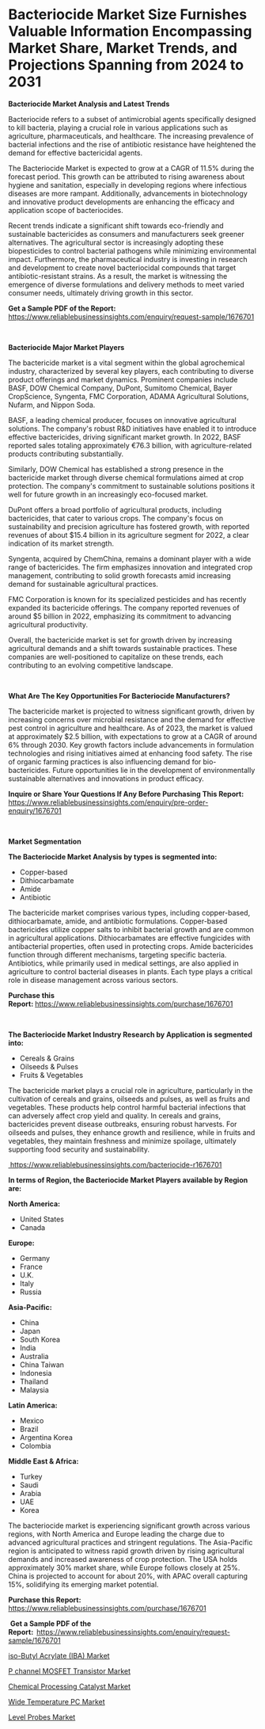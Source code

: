 <p><h1>Bacteriocide Market Size Furnishes Valuable Information Encompassing Market Share, Market Trends, and Projections Spanning from 2024 to 2031</h1></p><p><strong>Bacteriocide Market Analysis and Latest Trends</strong></p>
<p><p>Bacteriocide refers to a subset of antimicrobial agents specifically designed to kill bacteria, playing a crucial role in various applications such as agriculture, pharmaceuticals, and healthcare. The increasing prevalence of bacterial infections and the rise of antibiotic resistance have heightened the demand for effective bactericidal agents.</p><p>The Bacteriocide Market is expected to grow at a CAGR of 11.5% during the forecast period. This growth can be attributed to rising awareness about hygiene and sanitation, especially in developing regions where infectious diseases are more rampant. Additionally, advancements in biotechnology and innovative product developments are enhancing the efficacy and application scope of bacteriocides. </p><p>Recent trends indicate a significant shift towards eco-friendly and sustainable bactericides as consumers and manufacturers seek greener alternatives. The agricultural sector is increasingly adopting these biopesticides to control bacterial pathogens while minimizing environmental impact. Furthermore, the pharmaceutical industry is investing in research and development to create novel bacteriocidal compounds that target antibiotic-resistant strains. As a result, the market is witnessing the emergence of diverse formulations and delivery methods to meet varied consumer needs, ultimately driving growth in this sector.</p></p>
<p><strong>Get a Sample PDF of the Report:&nbsp;</strong> <a href="https://www.reliablebusinessinsights.com/enquiry/request-sample/1676701?utm_campaign=60&utm_medium=2&utm_source=Github&utm_content=ia&utm_term=30092024&utm_id=bacteriocide">https://www.reliablebusinessinsights.com/enquiry/request-sample/1676701</a></p>
<p>&nbsp;</p>
<p><strong>Bacteriocide Major Market Players</strong></p>
<p><p>The bactericide market is a vital segment within the global agrochemical industry, characterized by several key players, each contributing to diverse product offerings and market dynamics. Prominent companies include BASF, DOW Chemical Company, DuPont, Sumitomo Chemical, Bayer CropScience, Syngenta, FMC Corporation, ADAMA Agricultural Solutions, Nufarm, and Nippon Soda.</p><p>BASF, a leading chemical producer, focuses on innovative agricultural solutions. The company's robust R&D initiatives have enabled it to introduce effective bactericides, driving significant market growth. In 2022, BASF reported sales totaling approximately €76.3 billion, with agriculture-related products contributing substantially.</p><p>Similarly, DOW Chemical has established a strong presence in the bactericide market through diverse chemical formulations aimed at crop protection. The company's commitment to sustainable solutions positions it well for future growth in an increasingly eco-focused market.</p><p>DuPont offers a broad portfolio of agricultural products, including bactericides, that cater to various crops. The company's focus on sustainability and precision agriculture has fostered growth, with reported revenues of about $15.4 billion in its agriculture segment for 2022, a clear indication of its market strength.</p><p>Syngenta, acquired by ChemChina, remains a dominant player with a wide range of bactericides. The firm emphasizes innovation and integrated crop management, contributing to solid growth forecasts amid increasing demand for sustainable agricultural practices.</p><p>FMC Corporation is known for its specialized pesticides and has recently expanded its bactericide offerings. The company reported revenues of around $5 billion in 2022, emphasizing its commitment to advancing agricultural productivity.</p><p>Overall, the bactericide market is set for growth driven by increasing agricultural demands and a shift towards sustainable practices. These companies are well-positioned to capitalize on these trends, each contributing to an evolving competitive landscape.</p></p>
<p>&nbsp;</p>
<p><strong>What Are The Key Opportunities For Bacteriocide Manufacturers?</strong></p>
<p><p>The bactericide market is projected to witness significant growth, driven by increasing concerns over microbial resistance and the demand for effective pest control in agriculture and healthcare. As of 2023, the market is valued at approximately $2.5 billion, with expectations to grow at a CAGR of around 6% through 2030. Key growth factors include advancements in formulation technologies and rising initiatives aimed at enhancing food safety. The rise of organic farming practices is also influencing demand for bio-bactericides. Future opportunities lie in the development of environmentally sustainable alternatives and innovations in product efficacy.</p></p>
<p><strong>Inquire or Share Your Questions If Any Before Purchasing This Report:</strong> <a href="https://www.reliablebusinessinsights.com/enquiry/pre-order-enquiry/1676701?utm_campaign=60&utm_medium=2&utm_source=Github&utm_content=ia&utm_term=30092024&utm_id=bacteriocide">https://www.reliablebusinessinsights.com/enquiry/pre-order-enquiry/1676701</a></p>
<p>&nbsp;</p>
<p><strong>Market Segmentation</strong></p>
<p><strong>The Bacteriocide Market Analysis by types is segmented into:</strong></p>
<p><ul><li>Copper-based</li><li>Dithiocarbamate</li><li>Amide</li><li>Antibiotic</li></ul></p>
<p><p>The bactericide market comprises various types, including copper-based, dithiocarbamate, amide, and antibiotic formulations. Copper-based bactericides utilize copper salts to inhibit bacterial growth and are common in agricultural applications. Dithiocarbamates are effective fungicides with antibacterial properties, often used in protecting crops. Amide bactericides function through different mechanisms, targeting specific bacteria. Antibiotics, while primarily used in medical settings, are also applied in agriculture to control bacterial diseases in plants. Each type plays a critical role in disease management across various sectors.</p></p>
<p><strong>Purchase this Report:&nbsp;</strong><a href="https://www.reliablebusinessinsights.com/purchase/1676701?utm_campaign=60&utm_medium=2&utm_source=Github&utm_content=ia&utm_term=30092024&utm_id=bacteriocide">https://www.reliablebusinessinsights.com/purchase/1676701</a></p>
<p>&nbsp;</p>
<p><strong>The Bacteriocide Market Industry Research by Application is segmented into:</strong></p>
<p><ul><li>Cereals & Grains</li><li>Oilseeds & Pulses</li><li>Fruits & Vegetables</li></ul></p>
<p><p>The bactericide market plays a crucial role in agriculture, particularly in the cultivation of cereals and grains, oilseeds and pulses, as well as fruits and vegetables. These products help control harmful bacterial infections that can adversely affect crop yield and quality. In cereals and grains, bactericides prevent disease outbreaks, ensuring robust harvests. For oilseeds and pulses, they enhance growth and resilience, while in fruits and vegetables, they maintain freshness and minimize spoilage, ultimately supporting food security and sustainability.</p></p>
<p><a href="https://www.reliablebusinessinsights.com/bacteriocide-r1676701?utm_campaign=60&utm_medium=2&utm_source=Github&utm_content=ia&utm_term=30092024&utm_id=bacteriocide">&nbsp;https://www.reliablebusinessinsights.com/bacteriocide-r1676701</a></p>
<p><strong>In terms of Region, the Bacteriocide Market Players available by Region are:</strong></p>
<p>
    <p> <strong> North America: </strong>
        <ul>
            <li>United States</li>
            <li>Canada</li>
        </ul>
        </p> 
    <p> <strong> Europe: </strong>
        <ul>
            <li>Germany</li>
            <li>France</li>
            <li>U.K.</li>
            <li>Italy</li>
            <li>Russia</li>
        </ul>
        </p> 
    <p> <strong> Asia-Pacific: </strong>
        <ul>
            <li>China</li>
            <li>Japan</li>
            <li>South Korea</li>
            <li>India</li>
            <li>Australia</li>
            <li>China Taiwan</li>
            <li>Indonesia</li>
            <li>Thailand</li>
            <li>Malaysia</li>
        </ul>
        </p> 
    <p> <strong> Latin America: </strong>
        <ul>
            <li>Mexico</li>
            <li>Brazil</li>
            <li>Argentina Korea</li>
            <li>Colombia</li>
        </ul>
        </p> 
    <p> <strong> Middle East & Africa: </strong>
        <ul>
            <li>Turkey</li>
            <li>Saudi</li>
            <li>Arabia</li>
            <li>UAE</li>
            <li>Korea</li>
        </ul>
    </p>
    </p>
<p><p>The bacteriocide market is experiencing significant growth across various regions, with North America and Europe leading the charge due to advanced agricultural practices and stringent regulations. The Asia-Pacific region is anticipated to witness rapid growth driven by rising agricultural demands and increased awareness of crop protection. The USA holds approximately 30% market share, while Europe follows closely at 25%. China is projected to account for about 20%, with APAC overall capturing 15%, solidifying its emerging market potential.</p></p>
<p><strong>Purchase this Report: </strong><a href="https://www.reliablebusinessinsights.com/purchase/1676701?utm_campaign=60&utm_medium=2&utm_source=Github&utm_content=ia&utm_term=30092024&utm_id=bacteriocide">https://www.reliablebusinessinsights.com/purchase/1676701</a></p>
<p>&nbsp;<strong>Get a Sample PDF of the Report:&nbsp;&nbsp;</strong><a href="https://www.reliablebusinessinsights.com/enquiry/request-sample/1676701?utm_campaign=60&utm_medium=2&utm_source=Github&utm_content=ia&utm_term=30092024&utm_id=bacteriocide">https://www.reliablebusinessinsights.com/enquiry/request-sample/1676701</a></p>
<p><strong></strong></p>
<p><p><a href="https://github.com/FahadAhmed223/Market-Research-Report-List-1/blob/main/iso-butyl-acrylate-iba-market.md?utm_campaign=60&utm_medium=2&utm_source=Github&utm_content=ia&utm_term=30092024&utm_id=bacteriocide">iso-Butyl Acrylate (IBA) Market</a></p><p><a href="https://issuu.com/reportprime-2/docs/p-channel-mosfet-transistor-market-_b631a3e12955c3?utm_campaign=60&utm_medium=2&utm_source=Github&utm_content=ia&utm_term=30092024&utm_id=bacteriocide">P channel MOSFET Transistor Market</a></p><p><a href="https://github.com/MarilynDouglas476/Market-Research-Report-List-1/blob/main/chemical-processing-catalyst-market.md?utm_campaign=60&utm_medium=2&utm_source=Github&utm_content=ia&utm_term=30092024&utm_id=bacteriocide">Chemical Processing Catalyst Market</a></p><p><a href="https://issuu.com/reportprime-2/docs/wide-temperature-pc-market-size-203_afbbbc0b2080d3?utm_campaign=60&utm_medium=2&utm_source=Github&utm_content=ia&utm_term=30092024&utm_id=bacteriocide">Wide Temperature PC Market</a></p><p><a href="https://www.linkedin.com/pulse/level-probes-market-size-growing-cagr-47-report-covers-analysis-wofef?utm_campaign=60&utm_medium=2&utm_source=Github&utm_content=ia&utm_term=30092024&utm_id=bacteriocide">Level Probes Market</a></p></p>
